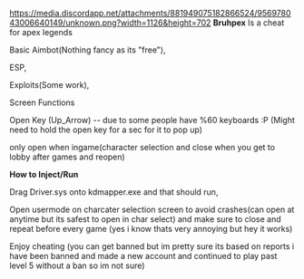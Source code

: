 https://media.discordapp.net/attachments/881949075182866524/956978043006640149/unknown.png?width=1126&height=702
<b>Bruhpex</b>
Is a cheat for apex legends 

Basic Aimbot(Nothing fancy as its "free"),

ESP,

Exploits(Some work),

Screen Functions

Open Key (Up_Arrow) -- due to some people have %60 keyboards :P (Might need to hold the open key for a sec for it to pop up)

only open when ingame(character selection and close when you get to lobby after games and reopen)

<b>How to Inject/Run</b>

Drag Driver.sys onto kdmapper.exe and that should run,

Open usermode on charcater selection screen to avoid crashes(can open at anytime but its safest to open in char select) and make sure to close and repeat before every game (yes i know thats very annoying but hey it works)

Enjoy cheating (you can get banned but im pretty sure its based on reports i have been banned and made a new account and continued to play past level 5 without a ban so im not sure)
